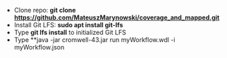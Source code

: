 - Clone repo: **git clone https://github.com/MateuszMarynowski/coverage_and_mapped.git**
- Install Git LFS: **sudo apt install git-lfs**
- Type **git lfs install** to initialized Git LFS
- Type **java -jar cromwell-43.jar run myWorkflow.wdl -i myWorkflow.json
